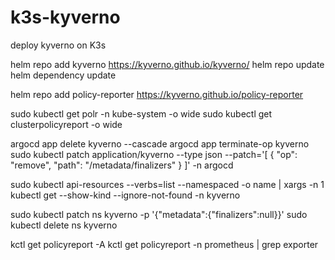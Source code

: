 # k3s-kyverno
deploy kyverno on K3s

helm repo add kyverno https://kyverno.github.io/kyverno/
helm repo update
helm dependency update

helm repo add policy-reporter https://kyverno.github.io/policy-reporter

sudo kubectl get polr -n kube-system -o wide
sudo kubectl get clusterpolicyreport -o wide

argocd app delete kyverno --cascade
argocd app terminate-op kyverno
sudo kubectl patch application/kyverno --type json --patch='[ { "op": "remove", "path": "/metadata/finalizers" } ]' -n argocd

sudo kubectl api-resources --verbs=list --namespaced -o name | xargs -n 1 kubectl get --show-kind --ignore-not-found -n kyverno

sudo kubectl patch ns kyverno -p '{"metadata":{"finalizers":null}}'
sudo kubectl delete ns kyverno

kctl get policyreport -A
kctl get policyreport -n prometheus | grep exporter
